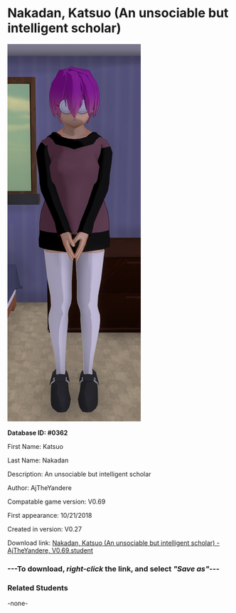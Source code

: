 # Nakadan, Katsuo (An unsociable but intelligent scholar)

<img src="../../Files/Images/Nakadan, Katsuo (An unsociable but intelligent scholar).png" title="Nakadan, Katsuo (An unsociable but intelligent scholar) - AjTheYandere, V0.69">

**Database ID: #0362**

First Name: Katsuo

Last Name: Nakadan

Description: An unsociable but intelligent scholar

Author: AjTheYandere

Compatable game version: V0.69

First appearance: 10/21/2018

Created in version: V0.27

Download link: <a href="https://raw.githubusercontent.com/Arbiter1223/Daigaku-Gurashi-Custom-Students/master/Files/Student%20Files/Nakadan%2C%20Katsuo%20(An%20unsociable%20but%20intelligent%20scholar)%20-%20AjTheYandere%2C%20V0.69.student">Nakadan, Katsuo (An unsociable but intelligent scholar) - AjTheYandere, V0.69.student</a>

### ---**To download, _right-click_ the link, and select _"Save as"_**---

### Related Students

-none-
